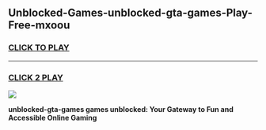 
## Unblocked-Games-unblocked-gta-games-Play-Free-mxoou
<h3>
<a href="https://premium76.site?title=unblocked-gta-games&ref=22A">CLICK TO PLAY</a></h3>
<hr>

<h3>
<a href="https://premium76.site?title=unblocked-gta-games&ref=22A">CLICK 2 PLAY</a>
  
</h3>

<a href="https://premium76.site?title=unblocked-gta-games&ref=22A"><img src="https://clearcache.store/games.png"></a>


**unblocked-gta-games games unblocked: Your Gateway to Fun and Accessible Online Gaming**
